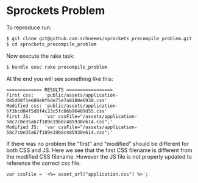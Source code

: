 # Sprockets Problem

To reproduce run:

```sh
$ git clone git@github.com:schneems/sprockets_precompile_problem.git
$ cd sprockets_precompile_problem
```

Now execute the rake task:

```sh
$ bundle exec rake precompile_problem
```

At the end you will see something like this:

```
============= RESULTS =================
First css:    'public/assets/application-085d08f1e600e8f6de75e7a8180e6930.css'
Modified css: 'public/assets/application-6f3bcd84f5d8f4c23c5fc06b96409d55.css'
First JS:     'var cssFile="/assets/application-58c7c0e35a67f189e19b8c485930e614.css";'
Modified JS:  'var cssFile="/assets/application-58c7c0e35a67f189e19b8c485930e614.css";'
```

If there was no problem the "first" and "modified" should be different for both CSS and JS. Here we see that the first CSS filename is different from the modified CSS filename. However the JS file is not properly updated to reference the correct css file.

```erb
var cssFile = '<%= asset_url("application.css") %>';
```

